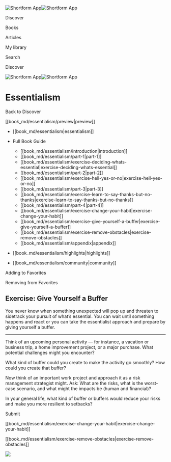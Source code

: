 ![Shortform App](/img/logo.36a2399e.svg)![Shortform App](/img/logo-dark.70c1b072.svg)

Discover

Books

Articles

My library

Search

Discover

![Shortform App](/img/logo.36a2399e.svg)![Shortform App](/img/logo-dark.70c1b072.svg)

# Essentialism

Back to Discover

[[book_md/essentialism/preview|preview]]

  * [[book_md/essentialism|essentialism]]
  * Full Book Guide

    * [[book_md/essentialism/introduction|introduction]]
    * [[book_md/essentialism/part-1|part-1]]
    * [[book_md/essentialism/exercise-deciding-whats-essential|exercise-deciding-whats-essential]]
    * [[book_md/essentialism/part-2|part-2]]
    * [[book_md/essentialism/exercise-hell-yes-or-no|exercise-hell-yes-or-no]]
    * [[book_md/essentialism/part-3|part-3]]
    * [[book_md/essentialism/exercise-learn-to-say-thanks-but-no-thanks|exercise-learn-to-say-thanks-but-no-thanks]]
    * [[book_md/essentialism/part-4|part-4]]
    * [[book_md/essentialism/exercise-change-your-habit|exercise-change-your-habit]]
    * [[book_md/essentialism/exercise-give-yourself-a-buffer|exercise-give-yourself-a-buffer]]
    * [[book_md/essentialism/exercise-remove-obstacles|exercise-remove-obstacles]]
    * [[book_md/essentialism/appendix|appendix]]
  * [[book_md/essentialism/highlights|highlights]]
  * [[book_md/essentialism/community|community]]



Adding to Favorites 

Removing from Favorites 

## Exercise: Give Yourself a Buffer

You never know when something unexpected will pop up and threaten to sidetrack your pursuit of what’s essential. You can wait until something happens and react or you can take the essentialist approach and prepare by giving yourself a buffer.

* * *

Think of an upcoming personal activity — for instance, a vacation or business trip, a home improvement project, or a major purchase. What potential challenges might you encounter?

What kind of buffer could you create to make the activity go smoothly? How could you create that buffer?

Now think of an important work project and approach it as a risk management strategist might. Ask: What are the risks, what is the worst-case scenario, and what might the impacts be (human and financial)?

In your general life, what kind of buffer or buffers would reduce your risks and make you more resilient to setbacks?

Submit 

[[book_md/essentialism/exercise-change-your-habit|exercise-change-your-habit]]

[[book_md/essentialism/exercise-remove-obstacles|exercise-remove-obstacles]]

![](https://bat.bing.com/action/0?ti=56018282&Ver=2&mid=89d99c85-55a6-412f-b2a7-b1234515ba48&sid=49fff5b0636c11eeb9c611038afc8668&vid=4a005010636c11ee80c703d4c4a7acd5&vids=0&msclkid=N&pi=0&lg=en-US&sw=800&sh=600&sc=24&nwd=1&tl=Shortform%20%7C%20Essentialism&p=https%3A%2F%2Fwww.shortform.com%2Fapp%2Fbook%2Fessentialism%2Fexercise-give-yourself-a-buffer&r=&lt=427&evt=pageLoad&sv=1&rn=670895)
